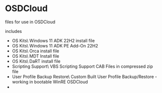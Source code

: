 # OSDCloud
files for use in OSDCloud

includes 

 - OS Kits\ Windows 11 ADK 22H2 install file
 - OS Kits\ Windows 11 ADK PE Add-On 22H2
 - OS Kits\ Orca install file
 - OS Kits\ MDT Install file
 - OS Kits\ DaRT install file
 - Scripting Support\ VBS Scripting Support CAB Files in compressed zip file
 - User Profile Backup Restore\ Custom Built User Profile Backup/Restore - working in bootable WinRE OSDCloud
 - 
